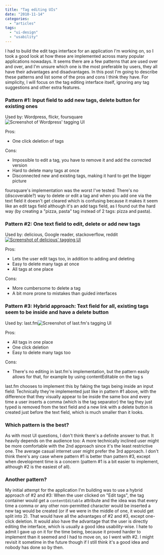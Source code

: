 ```yaml
---
title: "Tag editing UIs"
date: "2010-11-14"
categories: 
  - "articles"
tags: 
  - "ui-design"
  - "usability"
---
```


I had to build the edit tags interface for an application I'm working on, so I took a good look at how these are implemented across many popular applications nowadays. It seems there are a few patterns that are used over and over, and I'm unsure which one is the most preferable by users, they all have their advantages and disadvantages. In this post I'm going to describe these patterns and list some of the pros and cons I think they have. For simplicity, I will focus on the tag editing interface itself, ignoring any tag suggestions and other extra features.

### Pattern #1: Input field to add new tags, delete button for existing ones

Used by: Wordpress, flickr, foursquare![Screenshot of Wordpress' tagging UI](http://lea.verou.me/wp-content/uploads/2010/11/Screen-shot-2010-11-14-at-16.45.11-.png "Wordpress' tagging UI")

Pros:

- One click deletion of tags

Cons:

- Impossible to edit a tag, you have to remove it and add the corrected version
- Hard to delete many tags at once
- Disconnected new and existing tags, making it hard to get the bigger picture

foursquare's implementation was the worst I've tested: There's no (discoverable?) way to delete or edit a tag and when you add one via the text field it doesn't get cleared which is confusing because it makes it seem like an edit tags field although it's an add tags field, as I found out the hard way (by creating a "pizza, pasta" tag instead of 2 tags: pizza and pasta).

### Pattern #2: One text field to edit, delete or add new tags

Used by: delicious, Google reader, stackoverflow, reddit[![Screenshot of delicious' tagging UI](http://lea.verou.me/wp-content/uploads/2010/11/Screen-shot-2010-11-14-at-16.47.04-.png "Delicious' tagging UI")](http://lea.verou.me/wp-content/uploads/2010/11/Screen-shot-2010-11-14-at-16.47.04-.png)

Pros:

- Lets the user edit tags too, in addition to adding and deleting
- Easy to delete many tags at once
- All tags at one place

Cons:

- More cumbersome to delete a tag
- A bit more prone to mistakes than guided interfaces

### Pattern #3: Hybrid approach: Text field for all, existing tags seem to be inside and have a delete button

Used by: last.fm![Screenshot of last.fm's tagging UI](http://lea.verou.me/wp-content/uploads/2010/11/Screen-shot-2010-11-14-at-16.54.45-.png "last.fm's tagging UI")

Pros:

- All tags in one place
- One click deletion
- Easy to delete many tags too

Cons:

- There's no editing in last.fm's implementation, but the pattern easily allows for that, for example by using contentEditable on the tag <a>s

last.fm chooses to implement this by faking the tags being inside an input field: Technically they're implemented just like in pattern #1 above, with the difference that they visually appear to be inside the same box and every time a user inserts a comma (which is the tag separator) the tag they just typed is removed from the text field and a new <a> link with a delete button is created just before the text field, which is much smaller than it looks.

### Which pattern is the best?

As with most UI questions, I don't think there's a definite answer to that. It heavily depends on the audience too: A more technically inclined user might be more comfortable with the 2nd approach since it's the least restrictive one. The average casual internet user might prefer the 3rd approach. I don't think there's any case where pattern #1 is better than pattern #3, except when development time is a concern (pattern #1 is a bit easier to implement, although #2 is the easiest of all).

### Another pattern?

My initial attempt for the application I'm building was to use a hybrid approach of #2 and #3: When the user clicked on "Edit tags", the tag container would get a `contentEditable` attribute and the idea was that every time a comma or any other non-permitted character would be inserted a new tag would be created (or if we were in the middle of one, it would get split into 2). That would have all the advantages of #2 and #3, except one-click deletion. It would also have the advantage that the user is directly editing the interface, which is usually a good idea usability-wise. I hate to admit I gave up on it for the time being, because it proved harder to implement than it seemed and I had to move on, so I went with #2. I might revisit it sometime in the future though if I still think it's a good idea and nobody has done so by then.
